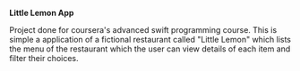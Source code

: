 **Little Lemon App**

Project done for coursera's advanced swift programming course. This is simple a application of a fictional restaurant called "Little Lemon" which lists the menu
of the restaurant which the user can view details of each item and filter their choices.
